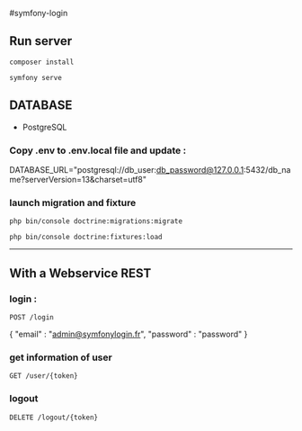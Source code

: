 #symfony-login

## Run server

`composer install`

`symfony serve`

## DATABASE
- PostgreSQL

### Copy .env to .env.local file and update :
DATABASE_URL="postgresql://db_user:db_password@127.0.0.1:5432/db_name?serverVersion=13&charset=utf8"

### launch migration and fixture

`php bin/console doctrine:migrations:migrate`

`php bin/console doctrine:fixtures:load`

---

## With a Webservice REST

### login : 

`POST /login`

{ "email" : "admin@symfonylogin.fr", "password" : "password" }

### get information of user

`GET /user/{token}`

### logout

`DELETE /logout/{token}`



